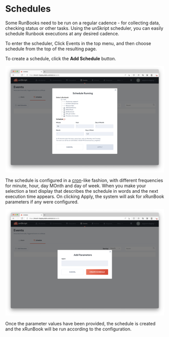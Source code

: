 # Schedules

Some RunBooks need to be run on a regular cadence - for collecting data, checking status or other tasks.  Using the unSkript scheduler, you can easily schedule Runbook executions at any desired cadence.

To enter the scheduler, Click Events in the top menu, and then choose schedule from the top of the resulting page.

To create a schedule, click the **Add Schedule** button.



![](<../../.gitbook/assets/Screen Shot 2022-05-24 at 12.43.00 PM.png>)

The schedule is configured in a [cron](https://crontab.guru/)-like fashion, with different frequencies for minute, hour, day MOnth and day of week. When you make your selection a text display that describes the schedule in words and the next execution time appears. On clicking Apply, the system will ask for xRunBook parameters if any were configured.&#x20;

![](<../../.gitbook/assets/Screen Shot 2022-05-24 at 12.44.10 PM.png>)

Once the parameter values have been provided, the schedule is created and the xRunBook will be run according to the configuration.
